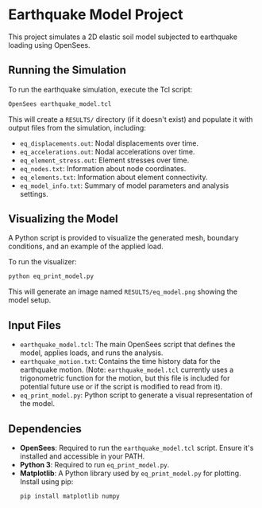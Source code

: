 # Earthquake Model Project

This project simulates a 2D elastic soil model subjected to earthquake loading using OpenSees.

## Running the Simulation

To run the earthquake simulation, execute the Tcl script:

```bash
OpenSees earthquake_model.tcl
```

This will create a `RESULTS/` directory (if it doesn't exist) and populate it with output files from the simulation, including:
- `eq_displacements.out`: Nodal displacements over time.
- `eq_accelerations.out`: Nodal accelerations over time.
- `eq_element_stress.out`: Element stresses over time.
- `eq_nodes.txt`: Information about node coordinates.
- `eq_elements.txt`: Information about element connectivity.
- `eq_model_info.txt`: Summary of model parameters and analysis settings.

## Visualizing the Model

A Python script is provided to visualize the generated mesh, boundary conditions, and an example of the applied load.

To run the visualizer:

```bash
python eq_print_model.py
```

This will generate an image named `RESULTS/eq_model.png` showing the model setup.

## Input Files

- `earthquake_model.tcl`: The main OpenSees script that defines the model, applies loads, and runs the analysis.
- `earthquake_motion.txt`: Contains the time history data for the earthquake motion. (Note: `earthquake_model.tcl` currently uses a trigonometric function for the motion, but this file is included for potential future use or if the script is modified to read from it).
- `eq_print_model.py`: Python script to generate a visual representation of the model.

## Dependencies

- **OpenSees**: Required to run the `earthquake_model.tcl` script. Ensure it's installed and accessible in your PATH.
- **Python 3**: Required to run `eq_print_model.py`.
- **Matplotlib**: A Python library used by `eq_print_model.py` for plotting. Install using pip:
  ```bash
  pip install matplotlib numpy
  ```
